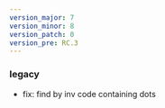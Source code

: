 ```yaml
---
version_major: 7
version_minor: 8
version_patch: 0
version_pre: RC.3
---
```


### legacy

- fix: find by inv code containing dots
